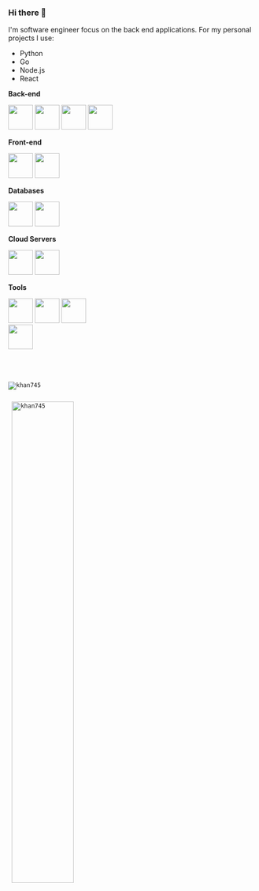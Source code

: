 ### Hi there 👋

I'm software engineer focus on the back end applications. 
For my personal projects I use: 
- Python
- Go
- Node.js
- React

**Back-end**

<code><img height="50" src="https://devicons.github.io/devicon/devicon.git/icons/python/python-original.svg"></code>
<code><img height="50" src="https://devicons.github.io/devicon/devicon.git/icons/django/django-original.svg"></code>
<code><img height="50" src="https://devicon.dev/devicon.git/icons/nodejs/nodejs-original-wordmark.svg"></code>
<code><img height="50" src="https://devicon.dev/devicon.git/icons/go/go-original.svg"></code>

**Front-end**

<code><img height="50" src="https://devicon.dev/devicon.git/icons/javascript/javascript-original.svg"></code>
<code><img height="50" src="https://devicon.dev/devicon.git/icons/react/react-original-wordmark.svg"></code>

**Databases**

<code><img height="50" src="https://devicon.dev/devicon.git/icons/postgresql/postgresql-original-wordmark.svg"></code>
<code><img height="50" src="https://devicon.dev/devicon.git/icons/redis/redis-original.svg"></code>

**Cloud Servers**

<code><img height="50" src="https://devicon.dev/devicon.git/icons/amazonwebservices/amazonwebservices-original-wordmark.svg"></code>
<code><img height="50" src="https://raw.githubusercontent.com/dereknguyen269/dereknguyen269/master/images/gcloud.png"></code>

**Tools**

<code><img height="50" src="https://devicon.dev/devicon.git/icons/apple/apple-original.svg"></code>
<code><img height="50" src="https://devicon.dev/devicon.git/icons/docker/docker-original-wordmark.svg"></code>
<code><img height="50" src="https://devicon.dev/devicon.git/icons/nginx/nginx-original.svg">
<code><img height="50" src="https://devicon.dev/devicon.git/icons/git/git-original.svg"></code>


</p>
<p><img align="left" src="https://github-readme-stats.vercel.app/api/top-langs/?username=khan745&layout=compact&hide=html" alt="khan745" /></p>

<p>&nbsp;<img align="center" src="https://github-readme-stats.vercel.app/api?username=khan745&show_icons=true&count_private=true" alt="khan745" width="50%"/></p>
  
<!--
**Khan745/Khan745** is a ✨ _special_ ✨ repository because its `README.md` (this file) appears on your GitHub profile.

Here are some ideas to get you started:

- 🔭 I’m currently working on ...
- 🌱 I’m currently learning ...
- 👯 I’m looking to collaborate on ...
- 🤔 I’m looking for help with ...
- 💬 Ask me about ...
- 📫 How to reach me: ...
- 😄 Pronouns: ...
- ⚡ Fun fact: ...
-->
